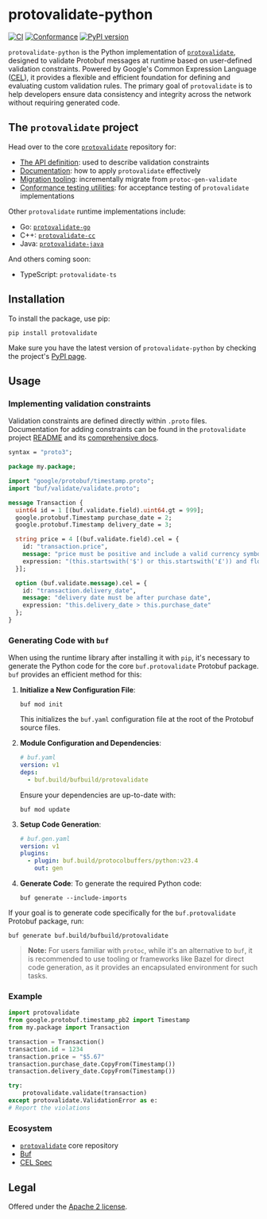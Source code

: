 # protovalidate-python

[![CI](https://github.com/bufbuild/protovalidate-python/actions/workflows/ci.yaml/badge.svg)](https://github.com/bufbuild/protovalidate-python/actions/workflows/ci.yaml)
[![Conformance](https://github.com/bufbuild/protovalidate-python/actions/workflows/conformance.yaml/badge.svg)](https://github.com/bufbuild/protovalidate-python/actions/workflows/conformance.yaml)
[![PyPI version](https://badge.fury.io/py/protovalidate.svg)](https://badge.fury.io/py/protovalidate)

`protovalidate-python` is the Python implementation of [`protovalidate`](https://github.com/bufbuild/protovalidate),
designed to validate Protobuf messages at runtime based on user-defined validation constraints. Powered by Google's
Common Expression Language ([CEL](https://github.com/google/cel-spec)), it provides a flexible and efficient foundation
for defining and evaluating custom validation rules. The primary goal of `protovalidate` is to help developers ensure
data consistency and integrity across the network without requiring generated code.

## The `protovalidate` project

Head over to the core [`protovalidate`](https://github.com/bufbuild/protovalidate/) repository for:

- [The API definition](https://github.com/bufbuild/protovalidate/tree/main/proto/protovalidate/buf/validate/validate.proto):
  used to describe validation constraints
- [Documentation](https://github.com/bufbuild/protovalidate/tree/main/docs): how to apply `protovalidate` effectively
- [Migration tooling](https://github.com/bufbuild/protovalidate/tree/main/docs/migrate.md): incrementally migrate
  from `protoc-gen-validate`
- [Conformance testing utilities](https://github.com/bufbuild/protovalidate/tree/main/docs/conformance.md): for
  acceptance testing of `protovalidate` implementations

Other `protovalidate` runtime implementations include:

- Go: [`protovalidate-go`](https://github.com/bufbuild/protovalidate-go)
- C++: [`protovalidate-cc`](https://github.com/bufbuild/protovalidate-cc)
- Java: [`protovalidate-java`](https://github.com/bufbuild/protovalidate-java)

And others coming soon:

- TypeScript: `protovalidate-ts`

## Installation

To install the package, use pip:

```shell
pip install protovalidate
```

Make sure you have the latest version of `protovalidate-python` by checking the
project's [PyPI page](https://pypi.org/project/protovalidate/).

## Usage

### Implementing validation constraints

Validation constraints are defined directly within `.proto` files. Documentation for adding constraints can be found in
the `protovalidate` project [README](https://github.com/bufbuild/protovalidate) and
its [comprehensive docs](https://github.com/bufbuild/protovalidate/tree/main/docs).

```protobuf
syntax = "proto3";

package my.package;

import "google/protobuf/timestamp.proto";
import "buf/validate/validate.proto";

message Transaction {
  uint64 id = 1 [(buf.validate.field).uint64.gt = 999];
  google.protobuf.Timestamp purchase_date = 2;
  google.protobuf.Timestamp delivery_date = 3;

  string price = 4 [(buf.validate.field).cel = {
    id: "transaction.price",
    message: "price must be positive and include a valid currency symbol ($ or £)",
    expression: "(this.startswith('$') or this.startswith('£')) and float(this[1:]) > 0"
  }];

  option (buf.validate.message).cel = {
    id: "transaction.delivery_date",
    message: "delivery date must be after purchase date",
    expression: "this.delivery_date > this.purchase_date"
  };
}
```

### Generating Code with `buf`

When using the runtime library after installing it with `pip`, it's necessary to generate the Python code for the core `buf.protovalidate` Protobuf package. `buf` provides an efficient method for this:

1. **Initialize a New Configuration File**: 
   ```shell
   buf mod init
   ```
   This initializes the `buf.yaml` configuration file at the root of the Protobuf source files.

2. **Module Configuration and Dependencies**:
   ```yaml
   # buf.yaml
   version: v1
   deps: 
     - buf.build/bufbuild/protovalidate
   ```

   Ensure your dependencies are up-to-date with:
   ```shell
   buf mod update
   ```

3. **Setup Code Generation**:
   ```yaml
   # buf.gen.yaml
   version: v1
   plugins:
     - plugin: buf.build/protocolbuffers/python:v23.4
       out: gen
   ```

4. **Generate Code**:
   To generate the required Python code:
   ```shell
   buf generate --include-imports
   ```

If your goal is to generate code specifically for the `buf.protovalidate` Protobuf package, run:
```shell
buf generate buf.build/bufbuild/protovalidate
```

> **Note:** For users familiar with `protoc`, while it's an alternative to `buf`, it is recommended to use tooling or frameworks like Bazel for direct code generation, as it provides an encapsulated environment for such tasks.

### Example

```python
import protovalidate
from google.protobuf.timestamp_pb2 import Timestamp
from my.package import Transaction

transaction = Transaction()
transaction.id = 1234
transaction.price = "$5.67"
transaction.purchase_date.CopyFrom(Timestamp())
transaction.delivery_date.CopyFrom(Timestamp())

try:
    protovalidate.validate(transaction)
except protovalidate.ValidationError as e:
# Report the violations
```

### Ecosystem

- [`protovalidate`](https://github.com/bufbuild/protovalidate) core repository
- [Buf](https://buf.build)
- [CEL Spec](https://github.com/google/cel-spec)

## Legal

Offered under the [Apache 2 license][license].

[license]: LICENSE
[buf]: https://buf.build
[buf-mod]: https://buf.build/bufbuild/protovalidate
[cel-go]: https://github.com/google/cel-go
[cel-spec]: https://github.com/google/cel-spec
